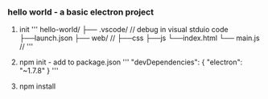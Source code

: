 ### hello world - a basic electron project
1. init
'''
hello-world/
├── .vscode/            // debug in visual stduio code
    ├──launch.json
├── web/                // 
    ├──css
    ├──js
    └──index.html
└── main.js             //
'''

2. npm init - add to package.json
'''
  "devDependencies": {
    "electron": "~1.7.8"
  }
'''

3. npm install